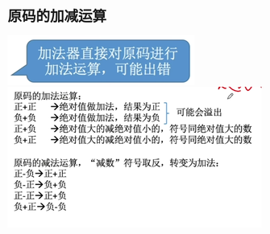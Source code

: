 


# 原码的加减运算

![输入图片说明](/imgs/2025-07-29/EvuBXvS2cCtEWqq9.png)
![输入图片说明](/imgs/2025-07-29/qpG7qbk1F0rwrrRM.png)
<!--stackedit_data:
eyJoaXN0b3J5IjpbMTkwNjY3MzUyNyw0NDA5MDU2MTldfQ==
-->